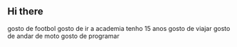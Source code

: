 ## Hi there
gosto de footbol
gosto de ir a academia
tenho 15 anos
gosto de viajar
 gosto de andar de moto
gosto de programar
